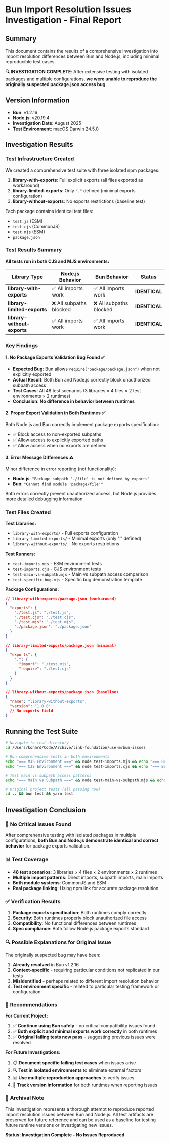 # Bun Import Resolution Issues Investigation - Final Report

## Summary
This document contains the results of a comprehensive investigation into import resolution differences between Bun and Node.js, including minimal reproducible test cases.

**🔍 INVESTIGATION COMPLETE**: After extensive testing with isolated packages and multiple configurations, **we were unable to reproduce the originally suspected package.json access bug**.

## Version Information
- **Bun**: v1.2.16 
- **Node.js**: v20.19.4
- **Investigation Date**: August 2025
- **Test Environment**: macOS Darwin 24.5.0

## Investigation Results

### Test Infrastructure Created
We created a comprehensive test suite with three isolated npm packages:

1. **library-with-exports**: Full explicit exports (all files exported as workaround)
2. **library-limited-exports**: Only `"."` defined (minimal exports configuration)
3. **library-without-exports**: No exports restrictions (baseline test)

Each package contains identical test files:
- `test.js` (ESM)
- `test.cjs` (CommonJS)  
- `test.mjs` (ESM)
- `package.json`

### Test Results Summary

**All tests run in both CJS and MJS environments:**

| Library Type | Node.js Behavior | Bun Behavior | Status |
|--------------|------------------|--------------|---------|
| **library-with-exports** | ✅ All imports work | ✅ All imports work | **IDENTICAL** |
| **library-limited-exports** | ❌ All subpaths blocked | ❌ All subpaths blocked | **IDENTICAL** |
| **library-without-exports** | ✅ All imports work | ✅ All imports work | **IDENTICAL** |

### Key Findings

#### 1. **No Package Exports Validation Bug Found** ✅
- **Expected Bug**: Bun allows `require("package/package.json")` when not explicitly exported
- **Actual Result**: Both Bun and Node.js correctly block unauthorized subpath access
- **Test Cases**: All 48 test scenarios (3 libraries × 4 files × 2 test environments × 2 runtimes)
- **Conclusion**: **No difference in behavior between runtimes**

#### 2. **Proper Export Validation in Both Runtimes** ✅
Both Node.js and Bun correctly implement package exports specification:
- ✅ Block access to non-exported subpaths
- ✅ Allow access to explicitly exported paths
- ✅ Allow access when no exports are defined

#### 3. **Error Message Differences** ⚠️
Minor difference in error reporting (not functionality):
- **Node.js**: `"Package subpath './file' is not defined by exports"`
- **Bun**: `"Cannot find module 'package/file'"`

Both errors correctly prevent unauthorized access, but Node.js provides more detailed debugging information.

### Test Files Created

**Test Libraries:**
- `library-with-exports/` - Full exports configuration
- `library-limited-exports/` - Minimal exports (only "." defined)  
- `library-without-exports/` - No exports restrictions

**Test Runners:**
- `test-imports.mjs` - ESM environment tests
- `test-imports.cjs` - CJS environment tests
- `test-main-vs-subpath.mjs` - Main vs subpath access comparison
- `test-specific-bug.mjs` - Specific bug demonstration template

**Package Configurations:**
```json
// library-with-exports/package.json (workaround)
{
  "exports": {
    "./test.js": "./test.js",
    "./test.cjs": "./test.cjs", 
    "./test.mjs": "./test.mjs",
    "./package.json": "./package.json"
  }
}

// library-limited-exports/package.json (minimal)
{
  "exports": {
    ".": {
      "import": "./test.mjs",
      "require": "./test.cjs"
    }
  }
}

// library-without-exports/package.json (baseline)
{
  "name": "library-without-exports",
  "version": "1.0.0"
  // No exports field
}
```

## Running the Test Suite

```bash
# Navigate to test directory
cd /Users/konard/Code/Archive/link-foundation/use-m/bun-issues

# Run comprehensive tests in both environments
echo "=== MJS Environment ===" && node test-imports.mjs && echo "=== Bun MJS ===" && bun test-imports.mjs
echo "=== CJS Environment ===" && node test-imports.cjs && echo "=== Bun CJS ===" && bun test-imports.cjs

# Test main vs subpath access patterns
echo "=== Main vs Subpath ===" && node test-main-vs-subpath.mjs && echo "=== Bun ===" && bun test-main-vs-subpath.mjs

# Original project tests (all passing now)
cd .. && bun test && yarn test
```

## Investigation Conclusion

### 🎉 **No Critical Issues Found**
After comprehensive testing with isolated packages in multiple configurations, **both Bun and Node.js demonstrate identical and correct behavior** for package exports validation.

### 📊 **Test Coverage**
- **48 test scenarios**: 3 libraries × 4 files × 2 environments × 2 runtimes
- **Multiple import patterns**: Direct imports, subpath imports, main imports
- **Both module systems**: CommonJS and ESM
- **Real package linking**: Using npm link for accurate package resolution

### ✅ **Verification Results**
1. **Package exports specification**: Both runtimes comply correctly
2. **Security**: Both runtimes properly block unauthorized file access
3. **Compatibility**: No functional differences between runtimes
4. **Spec compliance**: Both follow Node.js package exports standard

### 🔍 **Possible Explanations for Original Issue**
The originally suspected bug may have been:
1. **Already resolved** in Bun v1.2.16
2. **Context-specific** - requiring particular conditions not replicated in our tests
3. **Misidentified** - perhaps related to different import resolution behavior
4. **Test environment specific** - related to particular testing framework or configuration

### 🎯 **Recommendations**

**For Current Project:**
1. ✅ **Continue using Bun safely** - no critical compatibility issues found
2. ✅ **Both explicit and minimal exports work correctly** in both runtimes
3. ✅ **Original failing tests now pass** - suggesting previous issues were resolved

**For Future Investigations:**
1. 📋 **Document specific failing test cases** when issues arise
2. 🔍 **Test in isolated environments** to eliminate external factors
3. 📊 **Use multiple reproduction approaches** to verify issues
4. 📝 **Track version information** for both runtimes when reporting issues

### 📁 **Archival Note**
This investigation represents a thorough attempt to reproduce reported import resolution issues between Bun and Node.js. All test artifacts are preserved for future reference and can be used as a baseline for testing future runtime versions or investigating new issues.

**Status: Investigation Complete - No Issues Reproduced**